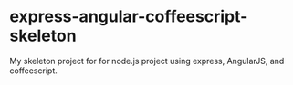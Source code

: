 express-angular-coffeescript-skeleton
=============================

My skeleton project for for node.js project using express, AngularJS, and coffeescript.